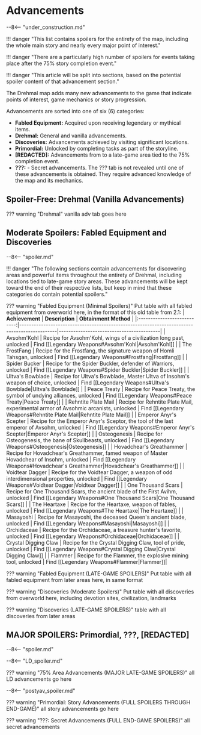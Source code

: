 # Advancements

--8<-- "under_construction.md"

!!! danger "This list contains spoilers for the entirety of the map, including the whole main story and nearly every major point of interest."

!!! danger "There are a particularly high number of spoilers for events taking place after the 75% story completion event."

!!! danger "This article will be split into sections, based on the potential spoiler content of that advancement section."

The Drehmal map adds many new advancements to the game that indicate points of interest, game mechanics or story progression.

Advancements are sorted into one of six (6) categories:

- **Fabled Equipment:** Acquired upon receiving legendary or mythical items.
- **Drehmal:** General and vanilla advancements.
- **Discoveries:** Advancements achieved by visiting significant locations.
- **Primordial:** Unlocked by completing tasks as part of the storyline.
- **[REDACTED]:** Advancements from to a late-game area tied to the 75% completion event.
- **???:** - Secret advancements. The ??? tab is not revealed until one of these advancements is obtained. They require advanced knowledge of the map and its mechanics.

## Spoiler-Free: Drehmal (Vanilla Advancements)

??? warning "Drehmal"
      vanilla adv tab goes here
  
## Moderate Spoilers: Fabled Equipment and Discoveries

--8<-- "spoiler.md"

!!! danger "The following sections contain advancements for discovering areas and powerful items throughout the entirety of Drehmal, including locations tied to late-game story areas. These advancements will be kept toward the end of their respective lists, but keep in mind that these categories do contain potential spoilers."

??? warning "Fabled Equipment (Minimal Spoilers)"
    Put table with all fabled equipment from overworld here, in the format of this old table from 2.1:
    | **Achievement**             | **Description**                                                                             | **Obtainment Method**                    |
    |:---------------------------:|---------------------------------------------------------------------------------------------|------------------------------------------|
    | Avsohm'Kohl                 | Recipe for Avsohm'Kohl, wings of a civilization long past, unlocked                         | Find [[Legendary Weapons#Avsohm'Kohl|Avsohm'Kohl]] |
    | The FrostFang               | Recipe for the Frostfang, the signature weapon of Homli Tahsgan, unlocked                   | Find [[Legendary Weapons#Frostfang|Frostfang]] |
    | Spider Bucker               | Recipe for the Spider Buckler, defender of Warriors, unlocked                               | Find [[Legendary Weapons#Spider Buckler|Spider Buckler]] |
    | Ultva's Bowblade            | Recipe for Ultva's Bowblade, Master Ultva of Insohm's weapon of choice, unlocked            | Find [[Legendary Weapons#Ultva's Bowblade|Ultva's Bowblade]] |
    | Peace Treaty                | Recipe for Peace Treaty, the symbol of undying alliances, unlocked                          | Find [[Legendary Weapons#Peace Treaty|Peace Treaty]] |
    | Rehntite Plate Mail         | Recipe for Rehntite Plate Mail, experimental armor of Avsohmic arcanists, unlocked          | Find [[Legendary Weapons#Rehntite Plate Mail|Rehntite Plate Mail]] |
    | Emperor Anyr's Scepter      | Recipe for the Emperor Anyr's Sceptor, the tool of the last emperor of Avsohm, unlocked     | Find [[Legendary Weapons#Emperor Anyr's Scepter|Emperor Anyr's Scepter]] |
    | Osteogenesis                | Recipe for Osteogenesis, the bane of Skullbeasts, unlocked                                  | Find [[Legendary Weapons#Osteogenesis|Osteogenesis]] |
    | Hovadchear's Greathammer    | Recipe for Hovadchear's Greathammer, famed weapon of Master Hovadchear of Insohm, unlocked  | Find [[Legendary Weapons#Hovadchear's Greathammer|Hovadchear's Greathammer]] |
    | Voidtear Dagger             | Recipe for the Voidtear Dagger, a weapon of odd interdimensional properties, unlocked       | Find [[Legendary Weapons#Voidtear Dagger|Voidtear Dagger]] |
    | One Thousand Scars          | Recipe for One Thousand Scars, the ancient blade of the First Avihm, unlocked               | Find [[Legendary Weapons#One Thousand Scars|One Thousand Scars]] |
    | The Heartaxe                | Recipe for the Heartaxe, weapon of fables, unlocked                                         | FInd [[Legendary Weapons#The Heartaxe|The Heartaxe]] |
    | Masayoshi                   | Recipe for Masayoshi, the deceased Queen's ancient blade, unlocked                          | Find [[Legendary Weapons#Masayoshi|Masayoshi]] |
    | Orchidaceae                 | Recipe for the Orchidaceae, a treasure hunter's favorite, unlocked                          | Find [[Legendary Weapons#Orchidaceae|Orchidaceae]] |
    | Crystal Digging Claw        | Recipe for the Crystal Digging Claw, tool of pride, unlocked                                | Find [[Legendary Weapons#Crystal Digging Claw|Crystal Digging Claw]] |
    | Flammer                     | Recipe for the Flammer, the explosive mining tool, unlocked                                 | Find [[Legendary Weapons#Flammer|Flammer]]|

??? warning "Fabled Equipment (LATE-GAME SPOILERS)"
  Put table with all fabled equipment from later areas here, in same format

??? warning "Discoveries (Moderate Spoilers)"
  Put table with all discoveries from overworld here, including devotion sites, civilization, landmarks

??? warning "Discoveries (LATE-GAME SPOILERS)"
  table with all discoveries from later areas

## MAJOR SPOILERS: Primordial, ???, [REDACTED]

--8<-- "spoiler.md"

--8<-- "LD_spoiler.md"

??? warning "75% Area Advancements (MAJOR LATE-GAME SPOILERS)"
  all LD advancements go here

--8<-- "postyav_spoiler.md"

??? warning "Primordial: Story Advancements (FULL SPOILERS THROUGH END-GAME)"
  all story advancements go here

??? warning "???: Secret Advancements (FULL END-GAME SPOILERS)"
  all secret advancements
